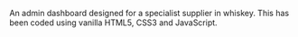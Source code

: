 An admin dashboard designed for a specialist supplier in whiskey. This has been coded using vanilla HTML5, CSS3 and JavaScript.